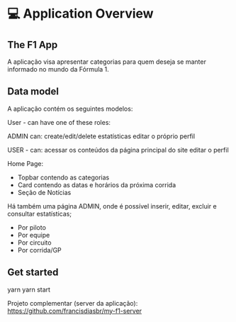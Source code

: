 # 💻  Application Overview  

## The F1 App

A aplicação visa apresentar categorias para quem deseja se manter informado no mundo da Fórmula 1.

## Data model

A aplicação contém os seguintes modelos:

User - can have one of these roles:

ADMIN can:
create/edit/delete estatísticas
editar o próprio perfil

USER - can:
acessar os conteúdos da página principal do site
editar o perfil


Home Page:
- Topbar contendo as categorias
- Card contendo as datas e horários da próxima corrida
- Seção de Notícias 

Há também uma página ADMIN, onde é possível inserir, editar, excluir e consultar estatísticas;
- Por piloto
- Por equipe
- Por circuito
- Por corrida/GP

## Get started

yarn 
yarn start

Projeto complementar (server da aplicação):
https://github.com/francisdiasbr/my-f1-server

